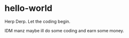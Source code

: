 hello-world
===========

Herp Derp. Let the coding begin.

IDM manz maybe ill do some coding and earn some money.

